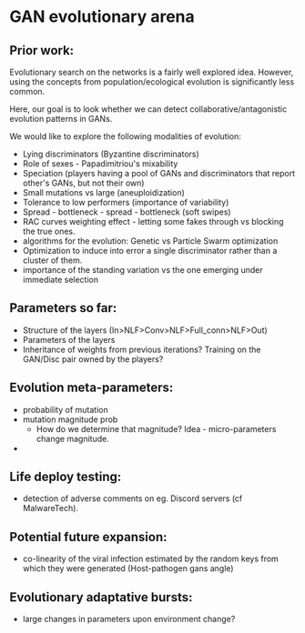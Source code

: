 # GAN evolutionary arena

## Prior work:
Evolutionary search on the networks is a fairly well explored idea. However, using the concepts
 from population/ecological evolution is significantly less common. 
 
Here, our goal is to look whether we can detect collaborative/antagonistic evolution patterns in
 GANs. 

We would like to explore the following modalities of evolution:
 - Lying discriminators (Byzantine discriminators)
 - Role of sexes - Papadimitriou's mixability
 - Speciation (players having a pool of GANs and discriminators that report other's GANs, but not
  their own)
 - Small mutations vs large (aneuploidization)
 - Tolerance to low performers (importance of variability)
 - Spread - bottleneck - spread - bottleneck (soft swipes)
 - RAC curves weighting effect - letting some fakes through vs blocking the true ones.
 - algorithms for the evolution: Genetic vs Particle Swarm optimization
 - Optimization to induce into error a single discriminator rather than a cluster of them.
 - importance of the standing variation vs the one emerging under immediate selection

## Parameters so far: 
 - Structure of the layers (In>NLF>Conv>NLF>Full_conn>NLF>Out)
 - Parameters of the layers 
 - Inheritance of weights from previous iterations? Training on the GAN/Disc pair owned by the
  players?
  
## Evolution meta-parameters:
  - probability of mutation
  - mutation magnitude prob
    - How do we determine that magnitude? Idea - micro-parameters change magnitude.
  - 
 
 
## Life deploy testing:
 - detection of adverse comments on eg. Discord servers (cf MalwareTech).
 
## Potential future expansion:
 - co-linearity of the viral infection estimated by the random keys from which they were generated
 (Host-pathogen gans angle)
 
 
## Evolutionary adaptative bursts:
 - large changes in parameters upon environment change?
